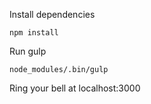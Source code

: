 Install dependencies
```
npm install
```

Run gulp
```
node_modules/.bin/gulp
```

Ring your bell at localhost:3000
